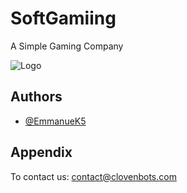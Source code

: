 
# SoftGamiing

A Simple Gaming Company 


![Logo]()


## Authors

- [@EmmanueK5](https://github.com/Emmanuek5/)



## Appendix

To contact us: [contact@clovenbots.com](mailto://contact@clovenbots.com)

